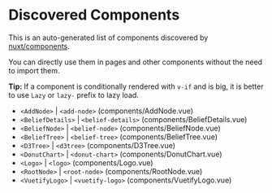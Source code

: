 # Discovered Components

This is an auto-generated list of components discovered by [nuxt/components](https://github.com/nuxt/components).

You can directly use them in pages and other components without the need to import them.

**Tip:** If a component is conditionally rendered with `v-if` and is big, it is better to use `Lazy` or `lazy-` prefix to lazy load.

- `<AddNode>` | `<add-node>` (components/AddNode.vue)
- `<BeliefDetails>` | `<belief-details>` (components/BeliefDetails.vue)
- `<BeliefNode>` | `<belief-node>` (components/BeliefNode.vue)
- `<BeliefTree>` | `<belief-tree>` (components/BeliefTree.vue)
- `<D3Tree>` | `<d3tree>` (components/D3Tree.vue)
- `<DonutChart>` | `<donut-chart>` (components/DonutChart.vue)
- `<Logo>` | `<logo>` (components/Logo.vue)
- `<RootNode>` | `<root-node>` (components/RootNode.vue)
- `<VuetifyLogo>` | `<vuetify-logo>` (components/VuetifyLogo.vue)
